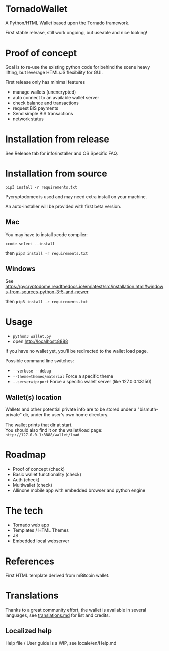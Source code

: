 # TornadoWallet

A Python/HTML Wallet based upon the Tornado framework.

First stable release, still work ongoing, but useable and nice looking!

# Proof of concept

Goal is to re-use the existing python code for behind the scene heavy lifting, but leverage HTML/JS flexibility for GUI.

First release only has minimal features

- manage wallets (unencrypted)
- auto connect to an available wallet server
- check balance and transactions
- request BIS payments
- Send simple BIS transactions
- network status

# Installation from release

See Release tab for info/installer and OS Specific FAQ.

# Installation from source

`pip3 install -r requirements.txt`

Pycryptodomex is used and may need extra install on your machine.

An auto-installer will be provided with first beta version.

## Mac

You may have to install xcode compiler:

`xcode-select --install`

then `pip3 install -r requirements.txt`

## Windows

See 
https://pycryptodome.readthedocs.io/en/latest/src/installation.html#windows-from-sources-python-3-5-and-newer

then `pip3 install -r requirements.txt`


# Usage

* `python3 wallet.py`
* open [http://localhost:8888](http://localhost:8888)

If you have no wallet yet, you'll be redirected to the wallet load page.  

Possible command line switches:    
* `--verbose --debug`
* `--theme=themes/material`  Force a specific theme
* `--server=ip:port`  Force a specific walelt server (like 127.0.0.1:8150)


## Wallet(s) location

Wallets and other potential private info are to be stored under a "bismuth-private" dir, under the user's own home directory.

The wallet prints that dir at start.  
You should also find it on the wallet/load page:  
`http://127.0.0.1:8888/wallet/load`


# Roadmap

* Proof of concept (check)
* Basic wallet functionality (check)
* Auth (check)
* Multiwallet (check)
* Allinone mobile app with embedded browser and python engine

# The tech

* Tornado web app
* Templates / HTML Themes
* JS
* Embedded local webserver

# References

First HTML template derived from mBitcoin wallet.  

# Translations

Thanks to a great community effort, the wallet is available in several languages, see [translations.md](translations.md) for list and credits.

## Localized help
Help file / User guide is a WIP, see locale/en/Help.md

 
